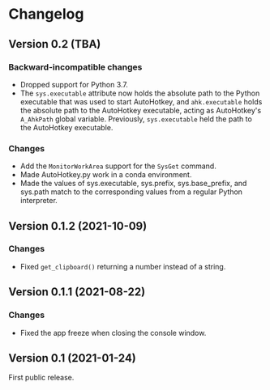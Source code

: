 # Changelog

## Version 0.2 (TBA)

### Backward-incompatible changes

- Dropped support for Python 3.7.
- The `sys.executable` attribute now holds the absolute path to the Python
  executable that was used to start AutoHotkey, and `ahk.executable` holds the
  absolute path to the AutoHotkey executable, acting as AutoHotkey's `A_AhkPath`
  global variable. Previously, `sys.executable` held the path to the AutoHotkey
  executable.

### Changes

- Add the `MonitorWorkArea` support for the `SysGet` command.
- Made AutoHotkey.py work in a conda environment.
- Made the values of sys.executable, sys.prefix, sys.base_prefix, and sys.path
  match to the corresponding values from a regular Python interpreter.

## Version 0.1.2 (2021-10-09)

### Changes

- Fixed `get_clipboard()` returning a number instead of a string.

## Version 0.1.1 (2021-08-22)

### Changes

- Fixed the app freeze when closing the console window.

## Version 0.1 (2021-01-24)

First public release.
